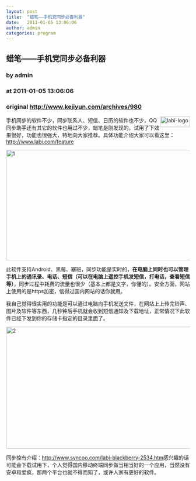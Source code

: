 ```yaml
---
layout: post
title:  "蜡笔——手机党同步必备利器"
date:   2011-01-05 13:06:06
author: admin
categories: program
---
```


## 蜡笔——手机党同步必备利器
### by admin
### at 2011-01-05 13:06:06
### original <http://www.kejiyun.com/archives/980>

<p><a href="http://kejiyun.com/wp-content/uploads/2011/01/labi-logo.png"><img title="labi-logo" border="0" alt="labi-logo" align="right" src="http://kejiyun.com/wp-content/uploads/2011/01/labi-logo_thumb.png" width="81" height="29"></a>手机同步的软件不少，同步联系人、短信、日历的软件也不少，QQ同步助手还有其它的软件也用过不少，蜡笔是刚发现的，试用了下效果很好，功能也很强大，特地向大家推荐。具体功能介绍大家可以看这里：<a href="http://www.labi.com/feature">http://www.labi.com/feature</a></p>
<p><a href="http://kejiyun.com/wp-content/uploads/2011/01/1.jpg"><img title="1" border="0" alt="1" src="http://kejiyun.com/wp-content/uploads/2011/01/1_thumb.jpg" width="579" height="302"></a></p>
<p>此软件支持Android、黑莓、塞班，同步功能是实时的，<strong>在电脑上同时也可以管理手机上的通讯录、电话、短信（可以在电脑上遥控手机发短信，打电话，查看短信等）</strong>，同步过程中耗费的流量也很少（基本上都是文字，你懂的）。安全方面，网站上使用的是https加密，信得过国内网站的话你就用。</p>
<p>我自己觉得很实用的功能是可以通过电脑向手机发送文件，在网站上上传完铃声、图片及软件等东西，几秒钟后手机就会收到短信通知及下载地址，正常情况下此软件已经下发到你的存储卡指定的目录里面了。</p>
<p><a href="http://kejiyun.com/wp-content/uploads/2011/01/22.png"><img title="2" border="0" alt="2" src="http://kejiyun.com/wp-content/uploads/2011/01/2_thumb2.png" width="587" height="333"></a></p>
<p>            同步控有介绍：<a href="http://www.syncoo.com/labi-blackberry-2534.htm">http://www.syncoo.com/labi-blackberry-2534.htm</a>感兴趣的话可能会下载试用下，个人觉得国内移动终端同步做当相当好的一个应用，当然没有安卓和爱疯，那两个平台也就不得而知了，或许人家有更好的软件。</p><img src="http://www1.feedsky.com/t1/529147034/jrcjbk/feedsky/s.gif?r=http://www.kejiyun.com/archives/980" border="0" height="0" width="0">